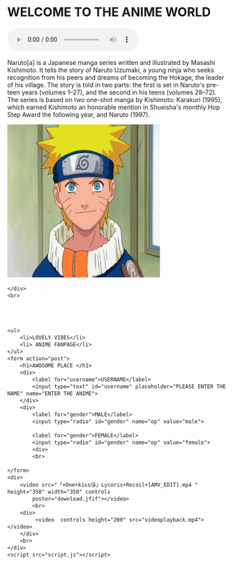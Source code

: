 <!DOCTYPE html>
<html lang="en">

<head>
    <meta charset="UTF-8">
    <meta name="viewport" content="width=device-width, initial-scale=1.0">
    <link rel="stylesheet" href="style.css">
    <title>anime world</title>
</head>

<body>
    <h1>WELCOME TO THE ANIME WORLD</h1>
    <audio src="Tokyo Ghoul Opening FULL (READ DESCRIPTION).mp3" controls autoplay></audio>
    <p style="display: flow-root;">Naruto[a] is a Japanese manga series written and illustrated by Masashi Kishimoto. It
        tells the story of Naruto Uzumaki, a young ninja who seeks recognition from his peers and dreams of becoming the
        Hokage, the leader of his village. The story is told in two parts: the first is set in Naruto's pre-teen years
        (volumes 1–27), and the second in his teens (volumes 28–72). The series is based on two one-shot manga by
        Kishimoto: Karakuri (1995), which earned Kishimoto an honorable mention in Shueisha's monthly Hop Step Award the
        following year, and Naruto (1997).</p>
    <div>
        <img height="350" width="350" src="Naruto_newshot.webp" alt="WELCOME">

    </div>
    <br>
    
        
    
      
    <ul>
        <li>LOVELY VIBES</li>
        <li> ANIME FANPAGE</li>
    </ul>
    <form action="post">
        <h1>AWOSOME PLACE </h1>
        <div>
            <label for="username">USERNAME</label>
            <input type="text" id="username" placeholder="PLEASE ENTER THE NAME" name="ENTER THE ANIME">
        </div>
        <div>
            <label for="gender">MALE</label>
            <input type="radio" id="gender" name="op" value="male">

            <label for="gender">FEMALE</label>
            <input type="radio" id="gender" name="op" value="female">
            <div>
            <br>

    </form>
    <div>
        <video src="「+One+kiss😘」Lycoris+Recoil+[AMV_EDIT].mp4 " height="350" width="350" controls
            poster="download.jfif"></video>
            <br>
        <div>
             <video  controls height="200" src="videoplayback.mp4"></video>
        </div>
        <br>
    </div>
    <script src="script.js"></script>

</body>

</html>
